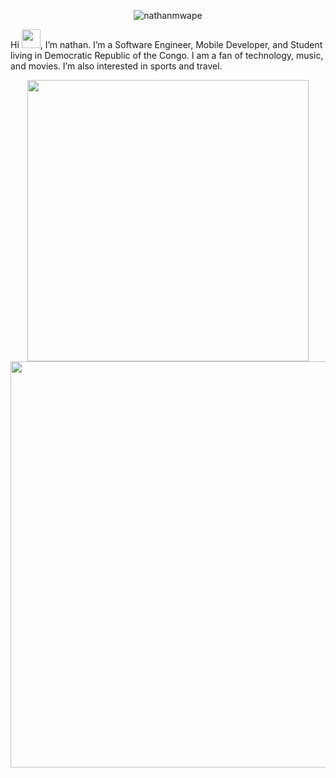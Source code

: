 <p align="center">
  <img src="https://readme-typing-svg.herokuapp.com/?font=Lobster&color=0969da&size=53&width=450&height=76&lines=Hello+%F0%9F%91%8B%2C+I%27m+nathan+mwape" alt="nathanmwape" />
</p>

Hi <img src="https://raw.githubusercontent.com/MartinHeinz/MartinHeinz/master/wave.gif" width="30">, I’m nathan. I’m a Software Engineer, Mobile Developer, and Student living in Democratic Republic of the Congo. I am a fan of technology, music, and movies. I’m also interested in sports and travel. 

<p align="center">
  <img width="450em" src="https://github-readme-streak-stats.herokuapp.com?user=nathan%20mwape&theme=garden&hide_border=true&date_format=n%2Fj%5B%2FY%5D" />
  <img width="650em" src="http://github-profile-summary-cards.vercel.app/api/cards/profile-details?username=josh-Muleshi&theme=github_dark" />
</p>
